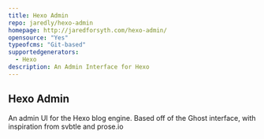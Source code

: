 ```yaml
---
title: Hexo Admin
repo: jaredly/hexo-admin
homepage: http://jaredforsyth.com/hexo-admin/
opensource: "Yes"
typeofcms: "Git-based"
supportedgenerators:
  - Hexo
description: An Admin Interface for Hexo
---
```

## Hexo Admin

An admin UI for the Hexo blog engine. Based off of the Ghost interface, with inspiration from svbtle and prose.io
